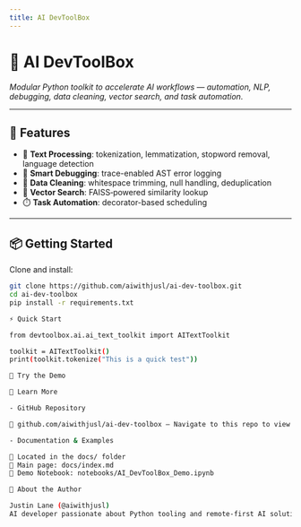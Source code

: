 ```yaml
---
title: AI DevToolBox
---
```


# 🧠 AI DevToolBox

*Modular Python toolkit to accelerate AI workflows — automation, NLP, debugging, data cleaning, vector search, and task automation.*

---

## 🚀 Features

- 🧠 **Text Processing**: tokenization, lemmatization, stopword removal, language detection  
- 🐞 **Smart Debugging**: trace-enabled AST error logging  
- 🧹 **Data Cleaning**: whitespace trimming, null handling, deduplication  
- 🧭 **Vector Search**: FAISS‑powered similarity lookup  
- ⏱️ **Task Automation**: decorator-based scheduling

---

## 📦 Getting Started

Clone and install:

```bash
git clone https://github.com/aiwithjusl/ai-dev-toolbox.git
cd ai-dev-toolbox
pip install -r requirements.txt

⚡ Quick Start

from devtoolbox.ai.ai_text_toolkit import AITextToolkit

toolkit = AITextToolkit()
print(toolkit.tokenize("This is a quick test"))

📓 Try the Demo

📄 Learn More

- GitHub Repository

📂 github.com/aiwithjusl/ai-dev-toolbox — Navigate to this repo to view full source code and modules.

- Documentation & Examples

📂 Located in the docs/ folder
📄 Main page: docs/index.md
📓 Demo Notebook: notebooks/AI_DevToolBox_Demo.ipynb

👤 About the Author

Justin Lane (@aiwithjusl)
AI developer passionate about Python tooling and remote-first AI solutions
